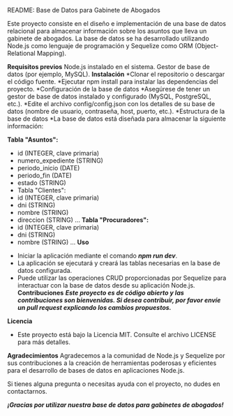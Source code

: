 README: Base de Datos para Gabinete de Abogados

Este proyecto consiste en el diseño e implementación de una base de datos relacional para almacenar información sobre los asuntos que lleva un gabinete de abogados. La base de datos se ha desarrollado utilizando Node.js como lenguaje de programación y Sequelize como ORM (Object-Relational Mapping).

**Requisitos previos**
Node.js instalado en el sistema.
Gestor de base de datos (por ejemplo, MySQL).
**Instalación**
*Clonar el repositorio o descargar el código fuente.
*Ejecutar npm install para instalar las dependencias del proyecto.
*Configuración de la base de datos
*Asegúrese de tener un gestor de base de datos instalado y configurado (MySQL, PostgreSQL, etc.).
*Edite el archivo config/config.json con los detalles de su base de datos (nombre de usuario, contraseña, host, puerto, etc.).
*Estructura de la base de datos
*La base de datos está diseñada para almacenar la siguiente información:

**Tabla "Asuntos":**
+ id (INTEGER, clave primaria)
+ numero_expediente (STRING)
+ periodo_inicio (DATE)
+ periodo_fin (DATE)
+ estado (STRING)
+ Tabla "Clientes":
+ id (INTEGER, clave primaria)
+ dni (STRING)
+ nombre (STRING)
+ direccion (STRING)
...
**Tabla "Procuradores":**
+ id (INTEGER, clave primaria)
+ dni (STRING)
+ nombre (STRING)
...
**Uso**
- Iniciar la aplicación mediante el comando ***npm run dev***.
- La aplicación se ejecutará y creará las tablas necesarias en la base de datos configurada.
- Puede utilizar las operaciones CRUD proporcionadas por Sequelize para interactuar con la base de datos desde su aplicación Node.js.
**Contribuciones**
***Este proyecto es de código abierto y las contribuciones son bienvenidas. Si desea contribuir, por favor envíe un pull request explicando los cambios propuestos.***

**Licencia**
- Este proyecto está bajo la Licencia MIT. Consulte el archivo LICENSE para más detalles.

**Agradecimientos**
Agradecemos a la comunidad de Node.js y Sequelize por sus contribuciones a la creación de herramientas poderosas y eficientes para el desarrollo de bases de datos en aplicaciones Node.js.

Si tienes alguna pregunta o necesitas ayuda con el proyecto, no dudes en contactarnos.

***¡Gracias por utilizar nuestra base de datos para gabinetes de abogados!***
